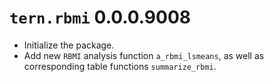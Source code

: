 # `tern.rbmi` 0.0.0.9008

* Initialize the package.
* Add new `RBMI` analysis function `a_rbmi_lsmeans`, as well as corresponding table functions `summarize_rbmi`.
